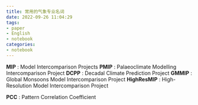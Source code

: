 ```yaml
---
title: 常用的气象专业名词
date: 2022-09-26 11:04:29
tags: 
- paper
- English
- notebook
categories: 
- notebook
---
```


**MIP** : Model Intercomparison Projects
**PMIP** : Palaeoclimate Modelling Intercomparison Project
**DCPP** : Decadal Climate Prediction Project
**GMMIP** : Global Monsoons Model Intercomparison Project
**HighResMIP** : High-Resolution Model Intercomparison Project

**PCC** : Pattern Correlation Coefficient
